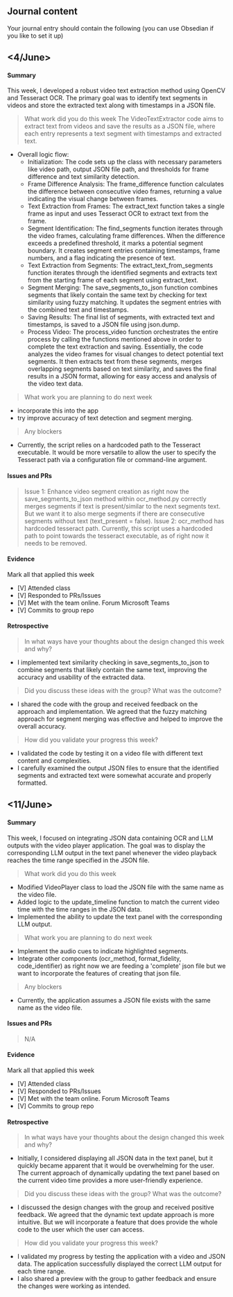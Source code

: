 ## Journal content
Your journal entry should contain the following (you can use Obsedian if you like to set it up)

## <4/June>
#### Summary
This week, I developed a robust video text extraction method using OpenCV and Tesseract OCR. The primary goal was to identify text segments in videos and store the extracted text along with timestamps in a JSON file.
> What work did you do this week
The VideoTextExtractor code aims to extract text from videos and save the results as a JSON file, where each entry represents a text segment with timestamps and extracted text. 
- Overall logic flow:
    - Initialization: The code sets up the class with necessary parameters like video path, output JSON file path, and thresholds for frame difference and text similarity detection.
    - Frame Difference Analysis: The frame_difference function calculates the difference between consecutive video frames, returning a value indicating the visual change between frames.
    - Text Extraction from Frames: The extract_text function takes a single frame as input and uses Tesseract OCR to extract text from the frame.
    - Segment Identification: The find_segments function iterates through the video frames, calculating frame differences. When the difference exceeds a predefined threshold, it marks a potential segment boundary. It creates segment entries containing timestamps, frame numbers, and a flag indicating the presence of text.
    - Text Extraction from Segments: The extract_text_from_segments function iterates through the identified segments and extracts text from the starting frame of each segment using extract_text.
    - Segment Merging: The save_segments_to_json function combines segments that likely contain the same text by checking for text similarity using fuzzy matching. It updates the segment entries with the combined text and timestamps.
    - Saving Results: The final list of segments, with extracted text and timestamps, is saved to a JSON file using json.dump.
    - Process Video: The process_video function orchestrates the entire process by calling the functions mentioned above in order to complete the text extraction and saving.
Essentially, the code analyzes the video frames for visual changes to detect potential text segments. It then extracts text from these segments, merges overlapping segments based on text similarity, and saves the final results in a JSON format, allowing for easy access and analysis of the video text data.
> What work you are planning to do next week
- incorporate this into the app
- try improve accuracy of text detection and segment merging.
> Any blockers
- Currently, the script relies on a hardcoded path to the Tesseract executable. It would be more versatile to allow the user to specify the Tesseract path via a configuration file or command-line argument.

#### Issues and PRs
> Issue 1: Enhance video segment creation as right now the save_segments_to_json method within ocr_method.py correctly merges segments if text is present/similar to the next segments text. But we want it to also merge segments if there are consecutive segments without text (text_present = false).
> Issue 2: ocr_method has hardcoded tesseract path. Currently, this script uses a hardcoded path to point towards the tesseract executable, as of right now it needs to be removed.

#### Evidence
Mark all that applied this week
- [V] Attended class
- [V] Responded to PRs/Issues
- [V] Met with the team online. Forum Microsoft Teams
- [V] Commits to group repo

#### Retrospective

> In what ways have your thoughts about the design changed this week and why?
- I implemented text similarity checking in save_segments_to_json to combine segments that likely contain the same text, improving the accuracy and usability of the extracted data.
> Did you discuss these ideas with the group? What was the outcome?
- I shared the code with the group and received feedback on the approach and implementation. We agreed that the fuzzy matching approach for segment merging was effective and helped to improve the overall accuracy.
> How did you validate your progress this week?
- I validated the code by testing it on a video file with different text content and complexities.
- I carefully examined the output JSON files to ensure that the identified segments and extracted text were somewhat accurate and properly formatted.


## <11/June>
#### Summary
This week, I focused on integrating JSON data containing OCR and LLM outputs with the video player application. The goal was to display the corresponding LLM output in the text panel whenever the video playback reaches the time range specified in the JSON file.
> What work did you do this week
- Modified VideoPlayer class to load the JSON file with the same name as the video file.
- Added logic to the update_timeline function to match the current video time with the time ranges in the JSON data.
- Implemented the ability to update the text panel with the corresponding LLM output.
> What work you are planning to do next week
- Implement the audio cues to indicate highlighted segments.
- Integrate other components (ocr_method, format_fidelity, code_identifier) as right now we are feeding a 'complete' json file but we want to incorporate the features of creating that json file.
> Any blockers
- Currently, the application assumes a JSON file exists with the same name as the video file. 

#### Issues and PRs
> N/A

#### Evidence
Mark all that applied this week
- [V] Attended class
- [V] Responded to PRs/Issues
- [V] Met with the team online. Forum Microsoft Teams
- [V] Commits to group repo

#### Retrospective

> In what ways have your thoughts about the design changed this week and why?
- Initially, I considered displaying all JSON data in the text panel, but it quickly became apparent that it would be overwhelming for the user.
The current approach of dynamically updating the text panel based on the current video time provides a more user-friendly experience.
> Did you discuss these ideas with the group? What was the outcome?
- I discussed the design changes with the group and received positive feedback. We agreed that the dynamic text update approach is more intuitive. But we will incorporate a feature that does provide the whole code to the user which the user can access.
> How did you validate your progress this week?
- I validated my progress by testing the application with a video and JSON data. The application successfully displayed the correct LLM output for each time range.
- I also shared a preview with the group to gather feedback and ensure the changes were working as intended.